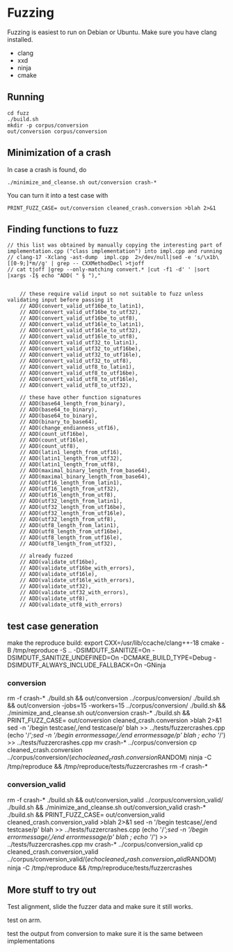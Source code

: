 # Fuzzing

Fuzzing is easiest to run on Debian or Ubuntu.
Make sure you have clang installed.

  * clang
  * xxd
  * ninja
  * cmake


## Running 


    cd fuzz
    ./build.sh
    mkdir -p corpus/conversion
    out/conversion corpus/conversion


## Minimization of a crash
In case a crash is found, do

    ./minimize_and_cleanse.sh out/conversion crash-*

You can turn it into a test case with

    PRINT_FUZZ_CASE= out/conversion cleaned_crash.conversion >blah 2>&1

## Finding functions to fuzz

    // this list was obtained by manually copying the interesting part of implementation.cpp ("class implementation") into impl.cpp and running
    // clang-17 -Xclang -ast-dump  impl.cpp  2>/dev/null|sed -e 's/\x1b\[[0-9;]*m//g' | grep -- CXXMethodDecl >tjoff
    // cat tjoff |grep --only-matching convert.* |cut -f1 -d' ' |sort  |xargs -I§ echo "ADD( " § "),"


        // these require valid input so not suitable to fuzz unless validating input before passing it
        // ADD(convert_valid_utf16be_to_latin1),
        // ADD(convert_valid_utf16be_to_utf32),
        // ADD(convert_valid_utf16be_to_utf8),
        // ADD(convert_valid_utf16le_to_latin1),
        // ADD(convert_valid_utf16le_to_utf32),
        // ADD(convert_valid_utf16le_to_utf8),
        // ADD(convert_valid_utf32_to_latin1),
        // ADD(convert_valid_utf32_to_utf16be),
        // ADD(convert_valid_utf32_to_utf16le),
        // ADD(convert_valid_utf32_to_utf8),
        // ADD(convert_valid_utf8_to_latin1),
        // ADD(convert_valid_utf8_to_utf16be),
        // ADD(convert_valid_utf8_to_utf16le),
        // ADD(convert_valid_utf8_to_utf32),

        // these have other function signatures
        // ADD(base64_length_from_binary),
        // ADD(base64_to_binary),
        // ADD(base64_to_binary),
        // ADD(binary_to_base64),
        // ADD(change_endianness_utf16),
        // ADD(count_utf16be),
        // ADD(count_utf16le),
        // ADD(count_utf8),
        // ADD(latin1_length_from_utf16),
        // ADD(latin1_length_from_utf32),
        // ADD(latin1_length_from_utf8),
        // ADD(maximal_binary_length_from_base64),
        // ADD(maximal_binary_length_from_base64),
        // ADD(utf16_length_from_latin1),
        // ADD(utf16_length_from_utf32),
        // ADD(utf16_length_from_utf8),
        // ADD(utf32_length_from_latin1),
        // ADD(utf32_length_from_utf16be),
        // ADD(utf32_length_from_utf16le),
        // ADD(utf32_length_from_utf8),
        // ADD(utf8_length_from_latin1),
        // ADD(utf8_length_from_utf16be),
        // ADD(utf8_length_from_utf16le),
        // ADD(utf8_length_from_utf32),

        // already fuzzed
        // ADD(validate_utf16be),
        // ADD(validate_utf16be_with_errors),
        // ADD(validate_utf16le),
        // ADD(validate_utf16le_with_errors),
        // ADD(validate_utf32),
        // ADD(validate_utf32_with_errors),
        // ADD(validate_utf8),
        // ADD(validate_utf8_with_errors)

## test case generation

make the reproduce build:
export CXX=/usr/lib/ccache/clang++-18
cmake -B /tmp/reproduce -S .. -DSIMDUTF_SANITIZE=On -DSIMDUTF_SANITIZE_UNDEFINED=On -DCMAKE_BUILD_TYPE=Debug -DSIMDUTF_ALWAYS_INCLUDE_FALLBACK=On -GNinja

### conversion
rm -f crash-*
./build.sh && out/conversion ../corpus/conversion/
./build.sh && out/conversion -jobs=15 -workers=15 ../corpus/conversion/
./build.sh && ./minimize_and_cleanse.sh out/conversion crash-*
./build.sh && PRINT_FUZZ_CASE= out/conversion cleaned_crash.conversion >blah 2>&1 
sed  -n '/begin testcase/,/end testcase/p' blah >> ../tests/fuzzercrashes.cpp
(echo '/*';sed  -n '/begin errormessage/,/end errormessage/p' blah ; echo '*/') >> ../tests/fuzzercrashes.cpp
mv crash-* ../corpus/conversion
cp cleaned_crash.conversion ../corpus/conversion/$(echo cleaned_crash.conversion$RANDOM)
ninja -C /tmp/reproduce && /tmp/reproduce/tests/fuzzercrashes
rm -f crash-*

### conversion_valid
rm -f crash-*
./build.sh && out/conversion_valid ../corpus/conversion_valid/
./build.sh && ./minimize_and_cleanse.sh out/conversion_valid crash-*
./build.sh && PRINT_FUZZ_CASE= out/conversion_valid cleaned_crash.conversion_valid >blah 2>&1 
sed  -n '/begin testcase/,/end testcase/p' blah >> ../tests/fuzzercrashes.cpp
(echo '/*';sed  -n '/begin errormessage/,/end errormessage/p' blah ; echo '*/') >> ../tests/fuzzercrashes.cpp
mv crash-* ../corpus/conversion_valid
cp cleaned_crash.conversion_valid ../corpus/conversion_valid/$(echo cleaned_crash.conversion_valid$RANDOM)
ninja -C /tmp/reproduce && /tmp/reproduce/tests/fuzzercrashes


## More stuff to try out

Test alignment, slide the fuzzer data and make sure it still works.

test on arm.

test the output from conversion to make sure it is the same between implementations
